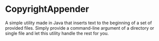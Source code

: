# CopyrightAppender
A simple utility made in Java that inserts text to the beginning of a set of provided files.
Simply provide a command-line argument of a directory or single file and let this utility
handle the rest for you.

